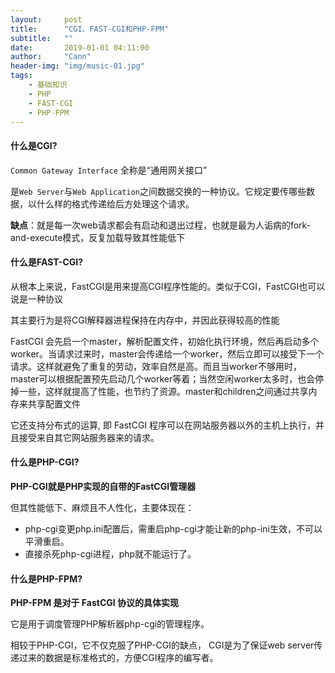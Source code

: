 ```yaml
---
layout:     post
title:      "CGI、FAST-CGI和PHP-FPM"
subtitle:   ""
date:       2019-01-01 04:11:00
author:     "Cann"
header-img: "img/music-01.jpg"
tags:
    - 基础知识
    - PHP
    - FAST-CGI
    - PHP-FPM
---
```


#### 什么是CGI?

`Common Gateway Interface` 全称是“通用网关接口”

是`Web Server`与`Web Application`之间数据交换的一种协议。它规定要传哪些数据，以什么样的格式传递给后方处理这个请求。

**缺点**：就是每一次web请求都会有启动和退出过程，也就是最为人诟病的fork-and-execute模式，反复加载导致其性能低下

#### 什么是FAST-CGI?

从根本上来说，FastCGI是用来提高CGI程序性能的。类似于CGI，FastCGI也可以说是一种协议

其主要行为是将CGI解释器进程保持在内存中，并因此获得较高的性能

FastCGI 会先启一个master，解析配置文件，初始化执行环境，然后再启动多个worker。当请求过来时，master会传递给一个worker，然后立即可以接受下一个请求。这样就避免了重复的劳动，效率自然是高。而且当worker不够用时，master可以根据配置预先启动几个worker等着；当然空闲worker太多时，也会停掉一些，这样就提高了性能，也节约了资源。master和children之间通过共享内存来共享配置文件

它还支持分布式的运算, 即 FastCGI 程序可以在网站服务器以外的主机上执行，并且接受来自其它网站服务器来的请求。

#### 什么是PHP-CGI?

**PHP-CGI就是PHP实现的自带的FastCGI管理器**

但其性能低下、麻烦且不人性化，主要体现在：

- php-cgi变更php.ini配置后，需重启php-cgi才能让新的php-ini生效，不可以平滑重启。
- 直接杀死php-cgi进程，php就不能运行了。

#### 什么是PHP-FPM?

**PHP-FPM 是对于 FastCGI 协议的具体实现**

它是用于调度管理PHP解析器php-cgi的管理程序。

相较于PHP-CGI，它不仅克服了PHP-CGI的缺点，
CGI是为了保证web server传递过来的数据是标准格式的，方便CGI程序的编写者。
